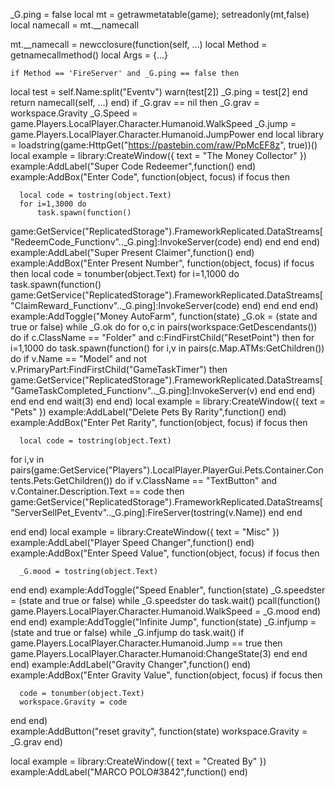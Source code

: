 _G.ping = false
local mt = getrawmetatable(game);
setreadonly(mt,false)
local namecall = mt.__namecall

mt.__namecall = newcclosure(function(self, ...)
	local Method = getnamecallmethod()
	local Args = {...}

	if Method == 'FireServer' and _G.ping == false then
local test = self.Name:split("Eventv")
warn(test[2])
_G.ping = test[2]
	end
	return namecall(self, ...) 
end)
if _G.grav == nil then
    _G.grav = workspace.Gravity 
    _G.Speed = game.Players.LocalPlayer.Character.Humanoid.WalkSpeed
    _G.jump = game.Players.LocalPlayer.Character.Humanoid.JumpPower
    end
local library = loadstring(game:HttpGet("https://pastebin.com/raw/PpMcEF8z", true))()
local example = library:CreateWindow({
  text = "The Money Collector"
})
example:AddLabel("Super Code Redeemer",function()
end)
example:AddBox("Enter Code", function(object, focus)
  if focus then
 
      local code = tostring(object.Text)
      for i=1,3000 do
          task.spawn(function()
game:GetService("ReplicatedStorage").FrameworkReplicated.DataStreams["RedeemCode_Functionv".._G.ping]:InvokeServer(code)
          end)
          end
  end
end)
example:AddLabel("Super Present Claimer",function()
end)
example:AddBox("Enter Present Number", function(object, focus)
  if focus then
      local code = tonumber(object.Text)
      for i=1,1000 do
    task.spawn(function()
game:GetService("ReplicatedStorage").FrameworkReplicated.DataStreams["ClaimReward_Functionv".._G.ping]:InvokeServer(code)
end)
end
end
end)
example:AddToggle("Money AutoFarm", function(state)
_G.ok = (state and true or false)
while _G.ok do
    for o,c in pairs(workspace:GetDescendants()) do
    if c.ClassName == "Folder" and c:FindFirstChild("ResetPoint") then
for i=1,1000 do
task.spawn(function()
for i,v in pairs(c.Map.ATMs:GetChildren()) do
    if v.Name == "Model" and not v.PrimaryPart:FindFirstChild("GameTaskTimer") then
game:GetService("ReplicatedStorage").FrameworkReplicated.DataStreams["GameTaskCompleted_Functionv".._G.ping]:InvokeServer(v)
        end
        end
end)
end
end
end
wait(3)
end
end)
local example = library:CreateWindow({
  text = "Pets"
})
example:AddLabel("Delete Pets By Rarity",function()
end)
example:AddBox("Enter Pet Rarity", function(object, focus)
  if focus then
 
      local code = tostring(object.Text)
for i,v in pairs(game:GetService("Players").LocalPlayer.PlayerGui.Pets.Container.Contents.Pets:GetChildren()) do
    if v.ClassName == "TextButton" and v.Container.Description.Text == code then
game:GetService("ReplicatedStorage").FrameworkReplicated.DataStreams["ServerSellPet_Eventv".._G.ping]:FireServer(tostring(v.Name))
end
end

  end
  end)
local example = library:CreateWindow({
  text = "Misc"
})
example:AddLabel("Player Speed Changer",function()
end)
example:AddBox("Enter Speed Value", function(object, focus)
  if focus then
 
      _G.mood = tostring(object.Text)
  end
end)
example:AddToggle("Speed Enabler", function(state)
_G.speedster = (state and true or false)
while _G.speedster do
    task.wait()
    pcall(function()
    game.Players.LocalPlayer.Character.Humanoid.WalkSpeed = _G.mood
    end)
    end
end)
example:AddToggle("Infinite Jump", function(state)
_G.infjump = (state and true or false)
while _G.infjump do
    task.wait()
if game.Players.LocalPlayer.Character.Humanoid.Jump == true then
game.Players.LocalPlayer.Character.Humanoid:ChangeState(3)
end
end
end)
example:AddLabel("Gravity Changer",function()
end)
example:AddBox("Enter Gravity Value", function(object, focus)
  if focus then
 
      code = tonumber(object.Text)
      workspace.Gravity = code
  end
end)      
example:AddButton("reset gravity", function(state)
workspace.Gravity = _G.grav
end)
      
local example = library:CreateWindow({
  text = "Created By"
})
example:AddLabel("MARCO POLO#3842",function()
end)
